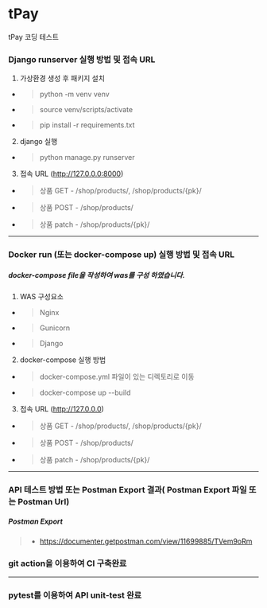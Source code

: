 # tPay
tPay 코딩 테스트


### Django runserver 실행 방법 및 접속 URL

1. 가상환경 생성 후 패키지 설치
- > python -m venv venv
- > source venv/scripts/activate
- > pip install -r requirements.txt 

2. django 실행
- > python manage.py runserver

3. 접속 URL (http://127.0.0.0:8000)
- > 상품 GET - /shop/products/, /shop/products/{pk}/
- > 상품 POST - /shop/products/
- > 상품 patch - /shop/products/{pk}/

---
### Docker run (또는 docker-compose up) 실행 방법 및 접속 URL
##### docker-compose file을 작성하여 was를 구성 하였습니다.

1. WAS 구성요소
- > Nginx
- > Gunicorn
- > Django

2. docker-compose 실행 방법
- > docker-compose.yml 파일이 있는 디렉토리로 이동
- > docker-compose up --build

3. 접속 URL (http://127.0.0.0)
- > 상품 GET - /shop/products/, /shop/products/{pk}/
- > 상품 POST - /shop/products/
- > 상품 patch - /shop/products/{pk}/

---
### API 테스트 방법 또는 Postman Export 결과( Postman Export 파일 또는 Postman Url)
##### Postman Export

> - https://documenter.getpostman.com/view/11699885/TVem9oRm 


### git action을 이용하여 CI 구축완료
---
### pytest를 이용하여 API unit-test 완료
